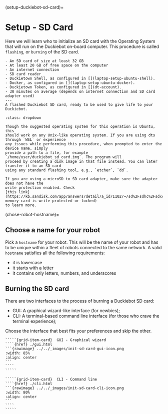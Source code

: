 (setup-duckiebot-sd-card)=
# Setup - SD Card

Here we will learn who to initialize an SD card with the Operating System that will run on the
Duckiebot on-board computer. This procedure is called `flashing`, or `burning` of the SD card.

```{needget}
- An SD card of size at least 32 GB
- At least 20 GB of free space on the computer
- An internet connection
- SD card reader
- Duckietown Shell, as configured in [](laptop-setup-ubuntu-shell).
- Docker, as configured in [](laptop-setup-ubuntu-docker).
- Duckietown Token, as configured in [](dt-account).
- 30 minutes on average (depends on internet connection and SD card adapter used)
---
A flashed Duckiebot SD card, ready to be used to give life to your Duckiebot.
```


```{admonition} For non-Unix-like systems
:class: dropdown

Though the suggested operating system for this operation is Ubuntu, this
should work on any Unix-like operating system. If you are using dts through `WSL` or experience
any issues while performing this procedure, when prompted to enter the device name, simply
provide a path to a file, for example `/home/user/duckiebot_sd_card.img`. The program will
proceed by creating a disk image in that file instead. You can later transfer it to an SD card
using any standard flashing tool, e.g., `etcher`, `dd`.
```


```{note}
If you are using a microSD to SD card adapter, make sure the adapter does not have the 
write protection enabled. Check 
[this link](https://kb.sandisk.com/app/answers/detail/a_id/1102/~/sd%2Fsdhc%2Fsdxc-memory-card-is-write-protected-or-locked)
to learn more.
```


(chose-robot-hostname)=
## Choose a name for your robot

Pick a `hostname` for your robot. This will be the name of your robot and has to be unique within
a fleet of robots connected to the same network.
A valid `hostname` satisfies all the following requirements:

- it is lowercase
- it starts with a letter
- it contains only letters, numbers, and underscores


## Burning the SD card

There are two interfaces to the process of burning a Duckiebot SD card:

 - GUI: A graphical wizard-like interface (for newbies);
 - CLI: A terminal-based command line interface (for those who crave the terminal experience);

Choose the interface that best fits your preferences and skip the other.


``````{grid} 2
`````{grid-item-card}  GUI - Graphical wizard
````{href} ./gui.html
```{rawimage} ../../_images/init-sd-card-gui-icon.png
:width: 85%
:align: center
```
````
`````

`````{grid-item-card}  CLI - Command line
````{href} ./cli.html
```{rawimage} ../../_images/init-sd-card-cli-icon.png
:width: 80%
:align: center
```
````
`````
``````
